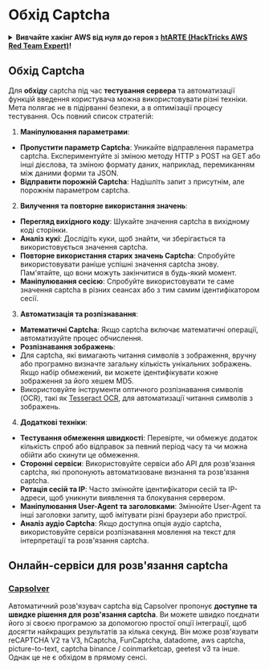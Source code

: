 # Обхід Captcha

<details>

<summary><strong>Вивчайте хакінг AWS від нуля до героя з</strong> <a href="https://training.hacktricks.xyz/courses/arte"><strong>htARTE (HackTricks AWS Red Team Expert)</strong></a><strong>!</strong></summary>

Інші способи підтримки HackTricks:

* Якщо ви хочете побачити **рекламу вашої компанії на HackTricks** або **завантажити HackTricks у форматі PDF**, перевірте [**ПЛАНИ ПІДПИСКИ**](https://github.com/sponsors/carlospolop)!
* Отримайте [**офіційний PEASS & HackTricks мерч**](https://peass.creator-spring.com)
* Дізнайтеся про [**Сім'ю PEASS**](https://opensea.io/collection/the-peass-family), нашу колекцію ексклюзивних [**NFT**](https://opensea.io/collection/the-peass-family)
* **Приєднуйтесь до** 💬 [**групи Discord**](https://discord.gg/hRep4RUj7f) або [**групи telegram**](https://t.me/peass) або **слідкуйте** за нами на **Twitter** 🐦 [**@carlospolopm**](https://twitter.com/hacktricks_live)**.**
* **Поділіться своїми хакерськими трюками, надсилайте PR до** [**HackTricks**](https://github.com/carlospolop/hacktricks) та [**HackTricks Cloud**](https://github.com/carlospolop/hacktricks-cloud) репозиторіїв.

</details>

## Обхід Captcha

Для **обхіду** captcha під час **тестування сервера** та автоматизації функцій введення користувача можна використовувати різні техніки. Мета полягає не в підірванні безпеки, а в оптимізації процесу тестування. Ось повний список стратегій:

1. **Маніпулювання параметрами**:
* **Пропустити параметр Captcha**: Уникайте відправлення параметра captcha. Експериментуйте зі зміною методу HTTP з POST на GET або інші дієслова, та зміною формату даних, наприклад, перемиканням між даними форми та JSON.
* **Відправити порожній Captcha**: Надішліть запит з присутнім, але порожнім параметром captcha.

2. **Вилучення та повторне використання значень**:
* **Перегляд вихідного коду**: Шукайте значення captcha в вихідному коді сторінки.
* **Аналіз кукі**: Дослідіть куки, щоб знайти, чи зберігається та використовується значення captcha.
* **Повторне використання старих значень Captcha**: Спробуйте використовувати раніше успішні значення captcha знову. Пам'ятайте, що вони можуть закінчитися в будь-який момент.
* **Маніпулювання сесією**: Спробуйте використовувати те саме значення captcha в різних сеансах або з тим самим ідентифікатором сесії.

3. **Автоматизація та розпізнавання**:
* **Математичні Captcha**: Якщо captcha включає математичні операції, автоматизуйте процес обчислення.
* **Розпізнавання зображень**:
* Для captcha, які вимагають читання символів з зображення, вручну або програмно визначте загальну кількість унікальних зображень. Якщо набір обмежений, ви можете ідентифікувати кожне зображення за його хешем MD5.
* Використовуйте інструменти оптичного розпізнавання символів (OCR), такі як [Tesseract OCR](https://github.com/tesseract-ocr/tesseract), для автоматизації читання символів з зображень.

4. **Додаткові техніки**:
* **Тестування обмеження швидкості**: Перевірте, чи обмежує додаток кількість спроб або відправок за певний період часу та чи можна обійти або скинути це обмеження.
* **Сторонні сервіси**: Використовуйте сервіси або API для розв'язання captcha, які пропонують автоматизоване визнання та розв'язання captcha.
* **Ротація сесій та IP**: Часто змінюйте ідентифікатори сесій та IP-адреси, щоб уникнути виявлення та блокування сервером.
* **Маніпулювання User-Agent та заголовками**: Змінюйте User-Agent та інші заголовки запиту, щоб імітувати різні браузери або пристрої.
* **Аналіз аудіо Captcha**: Якщо доступна опція аудіо captcha, використовуйте сервіси розпізнавання мовлення на текст для інтерпретації та розв'язання captcha.


## Онлайн-сервіси для розв'язання captcha

### [Capsolver](https://www.capsolver.com/)

Автоматичний розв'язувач captcha від Capsolver пропонує **доступне та швидке рішення для розв'язання captcha**. Ви можете швидко поєднати його зі своєю програмою за допомогою простої опції інтеграції, щоб досягти найкращих результатів за кілька секунд. Він може розв'язувати reCAPTCHA V2 та V3, hCaptcha, FunCaptcha, datadome, aws captcha, picture-to-text, captcha binance / coinmarketcap, geetest v3 та інше. Однак це не є обхідом в прямому сенсі.

